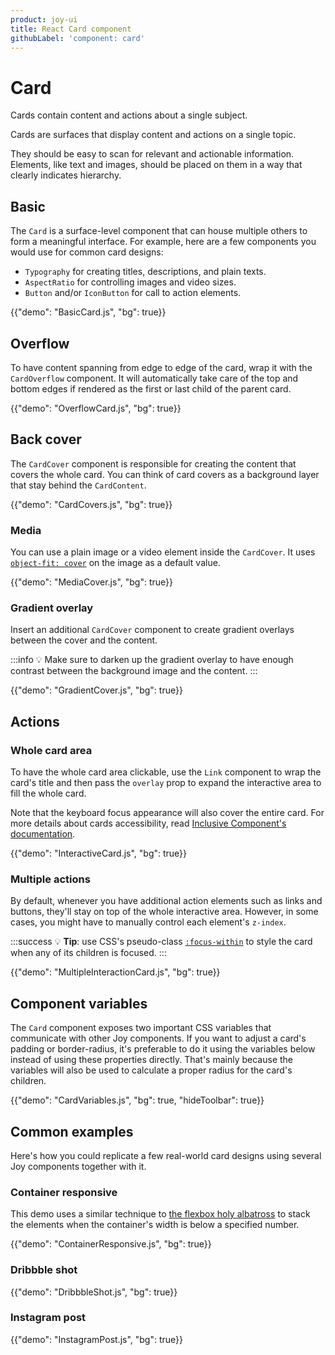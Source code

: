 ```yaml
---
product: joy-ui
title: React Card component
githubLabel: 'component: card'
---
```


# Card

<p class="description">Cards contain content and actions about a single subject.</p>

Cards are surfaces that display content and actions on a single topic.

They should be easy to scan for relevant and actionable information. Elements, like text and images, should be placed on them in a way that clearly indicates hierarchy.

## Basic

The `Card` is a surface-level component that can house multiple others to form a meaningful interface. For example, here are a few components you would use for common card designs:

- `Typography` for creating titles, descriptions, and plain texts.
- `AspectRatio` for controlling images and video sizes.
- `Button` and/or `IconButton` for call to action elements.

{{"demo": "BasicCard.js", "bg": true}}

## Overflow

To have content spanning from edge to edge of the card, wrap it with the `CardOverflow` component. It will automatically take care of the top and bottom edges if rendered as the first or last child of the parent card.

{{"demo": "OverflowCard.js", "bg": true}}

## Back cover

The `CardCover` component is responsible for creating the content that covers the whole card. You can think of card covers as a background layer that stay behind the `CardContent`.

{{"demo": "CardCovers.js", "bg": true}}

### Media

You can use a plain image or a video element inside the `CardCover`. It uses [`object-fit: cover`](https://developer.mozilla.org/en-US/docs/Web/CSS/object-fit) on the image as a default value.

{{"demo": "MediaCover.js", "bg": true}}

### Gradient overlay

Insert an additional `CardCover` component to create gradient overlays between the cover and the content.

:::info
💡 Make sure to darken up the gradient overlay to have enough contrast between the background image and the content.
:::

{{"demo": "GradientCover.js", "bg": true}}

## Actions

### Whole card area

To have the whole card area clickable, use the `Link` component to wrap the card's title and then pass the `overlay` prop to expand the interactive area to fill the whole card.

Note that the keyboard focus appearance will also cover the entire card. For more details about cards accessibility, read [Inclusive Component's documentation](https://inclusive-components.design/cards/).

{{"demo": "InteractiveCard.js", "bg": true}}

### Multiple actions

By default, whenever you have additional action elements such as links and buttons, they'll stay on top of the whole interactive area. However, in some cases, you might have to manually control each element's `z-index`.

:::success 💡 **Tip**: use CSS's pseudo-class [`:focus-within`](https://developer.mozilla.org/en-US/docs/Web/CSS/:focus-within) to style the card when any of its children is focused. :::

{{"demo": "MultipleInteractionCard.js", "bg": true}}

## Component variables

The `Card` component exposes two important CSS variables that communicate with other Joy components. If you want to adjust a card's padding or border-radius, it's preferable to do it using the variables below instead of using these properties directly. That's mainly because the variables will also be used to calculate a proper radius for the card's children.

{{"demo": "CardVariables.js", "bg": true, "hideToolbar": true}}

## Common examples

Here's how you could replicate a few real-world card designs using several Joy components together with it.

### Container responsive

This demo uses a similar technique to [the flexbox holy albatross](https://heydonworks.com/article/the-flexbox-holy-albatross/) to stack the elements when the container's width is below a specified number.

{{"demo": "ContainerResponsive.js", "bg": true}}

### Dribbble shot

{{"demo": "DribbbleShot.js", "bg": true}}

### Instagram post

{{"demo": "InstagramPost.js", "bg": true}}
